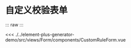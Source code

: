 <script setup>
import CustomRuleForm from './../../../element-plus-generator-demo/src/views/Form/components/CustomRuleForm.vue'
</script>

# 自定义校验表单


::: raw
<CustomRuleForm/>
:::

<<< ./../element-plus-generator-demo/src/views/Form/components/CustomRuleForm.vue
